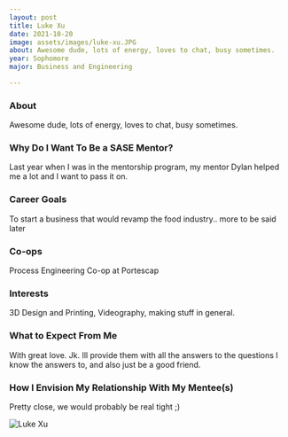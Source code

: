 ```yaml
---
layout: post
title: Luke Xu 
date: 2021-10-20
image: assets/images/luke-xu.JPG
about: Awesome dude, lots of energy, loves to chat, busy sometimes.
year: Sophomore
major: Business and Engineering

---
```


### About

Awesome dude, lots of energy, loves to chat, busy sometimes.

### Why Do I Want To Be a SASE Mentor?

Last year when I was in the mentorship program, my mentor Dylan helped me a lot and I want to pass it on.

### Career Goals

To start a business that would revamp the food industry.. more to be said later

### Co-ops

Process Engineering Co-op at Portescap

### Interests

3D Design and Printing, Videography, making stuff in general.

### What to Expect From Me

With great love. Jk. Ill provide them with all the answers to the questions I know the answers to, and also just be a good friend.

### How I Envision My Relationship With My Mentee(s) 

Pretty close, we would probably be real tight ;)

<div class="text-center my-5">
    <img src="{ "assets/images/luke-xu.JPG" | absolute_url }" alt="Luke Xu" class="rounded post-img" />
</div>
